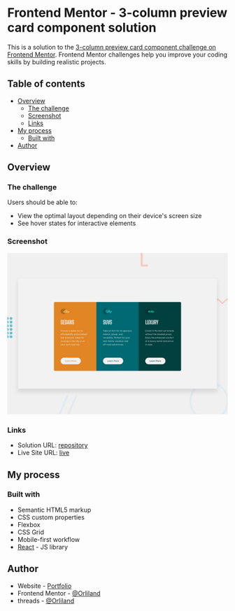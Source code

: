 # Frontend Mentor - 3-column preview card component solution

This is a solution to the [3-column preview card component challenge on Frontend Mentor](https://www.frontendmentor.io/challenges/3column-preview-card-component-pH92eAR2-). Frontend Mentor challenges help you improve your coding skills by building realistic projects.

## Table of contents

- [Overview](#overview)
  - [The challenge](#the-challenge)
  - [Screenshot](#screenshot)
  - [Links](#links)
- [My process](#my-process)
  - [Built with](#built-with)
- [Author](#author)

## Overview

### The challenge

Users should be able to:

- View the optimal layout depending on their device's screen size
- See hover states for interactive elements

### Screenshot

![](./design/desktop-preview.jpg)

### Links

- Solution URL: [repository](https://github.com/Orliland/3-column-preview-card-component)
- Live Site URL: [live](https://vercel.com/orlando-verdins-projects/3-column-preview-card-component)

## My process

### Built with

- Semantic HTML5 markup
- CSS custom properties
- Flexbox
- CSS Grid
- Mobile-first workflow
- [React](https://reactjs.org/) - JS library

## Author

- Website - [Portfolio](https://orli.land)
- Frontend Mentor - [@Orliland](https://www.frontendmentor.io/profile/Orliland)
- threads - [@Orliland](https://www.threads.net/Orliland)
